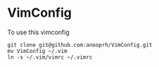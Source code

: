 VimConfig
=========

To use this vimconfig

    git clone git@github.com:anooprh/VimConfig.git
    mv VimConfig ~/.vim
    ln -s ~/.vim/vimrc ~/.vimrc
